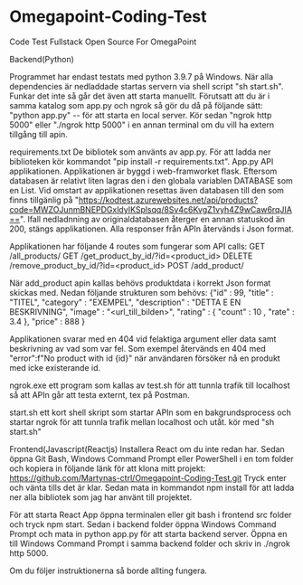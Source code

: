 # Omegapoint-Coding-Test
Code Test Fullstack Open Source For OmegaPoint

Backend(Python)

Programmet har endast testats med python 3.9.7 på Windows.
När alla dependencies är nedladdade startas servern via shell script
"sh start.sh". Funkar det inte så går det även att starta manuellt.
Förutsatt att du är i samma katalog som app.py och ngrok så gör du då på följande sätt:
"python app.py" -- för att starta en local server.
Kör sedan "ngrok http 5000" eller "./ngrok http 5000" i en annan terminal om du vill ha extern tillgång till apin.

requirements.txt
De bibliotek som använts av app.py.
För att ladda ner biblioteken kör kommandot "pip install -r requirements.txt".
App.py API applikationen. Applikationen är byggd i web-framworket flask.
Eftersom databasen är relativt liten lagras den i den globala variablen DATABASE som
en List. Vid omstart av applikationen resettas även databasen till den som finns tillgänlig
på "https://kodtest.azurewebsites.net/api/products?code=MWZOJunmBNEPDGxldyIKSplsqq/8Sv4c6KvgZ1vyh4Z9wCaw6rqJIA==".
Ifall nedladnning av originaldatabasen återger en annan statuskod än 200, stängs applikationen.
Alla responser från APIn återvänds i Json format.

Applikationen har följande 4 routes som fungerar som API calls:
GET  	/all_products/
GET  	/get_product_by_id/?id=<product_id>
DELETE  /remove_product_by_id/?id=<product_id>
POST  	/add_product/

När add_product apin kallas behövs produktdata i korrekt Json format skickas med.
Nedan följande strukturen som behövs:
        {"id" : 99,
        "title" : "TITEL",
        "category" : "EXEMPEL",
        "description" : "DETTA E EN BESKRIVNING",
        "image" : "<url_till_bilden>",
        "rating" : { "count" : 10 , "rate" : 3.4 },
        "price" : 888
	}
  
Applikationen svarar med en 404 vid felaktiga argument eller data samt beskrivning av vad som var fel.
Som exempel återvänds en 404 med "error":f"No product with id {id}" när användaren försöker nå en produkt med icke existerande id.

ngrok.exe ett program som kallas av test.sh för att tunnla trafik till
localhost så att APIn går att testa externt, tex på Postman.

start.sh ett kort shell skript som startar APIn som en bakgrundsprocess och
startar ngrok för att tunnla trafik mellan localhost och utåt.
kör med "sh start.sh"

Frontend(Javascript(Reactjs)
Installera React om du inte redan har.
Sedan öppna Git Bash, Windows Command Prompt eller PowerShell i en tom folder och kopiera in följande länk för att klona mitt projekt:
https://github.com/Martynas-ctrl/Omegapoint-Coding-Test.git
Tryck enter och vänta tills det är klar.
Sedan mata in kommandot npm install för att ladda ner alla bibliotek som jag har använt till projektet.

För att starta React App öppna terminalen eller git bash i frontend src folder och tryck npm start.
Sedan i backend folder öppna Windows Command Prompt och mata in python app.py för att starta backend server.
Öppna en till Windows Command Prompt i samma backend folder och skriv in ./ngrok http 5000.

Om du följer instruktionerna så borde allting fungera.
